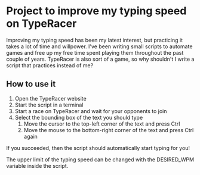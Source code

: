 # Project to improve my typing speed on TypeRacer

Improving my typing speed has been my latest interest, but practicing it takes a lot of time and willpower. I've been writing small scripts to automate games and free up my free time spent playing them throughout the past couple of years. TypeRacer is also sort of a game, so why shouldn't I write a script that practices instead of me?

## How to use it

1. Open the TypeRacer website
2. Start the script in a terminal
3. Start a race on TypeRacer and wait for your opponents to join
4. Select the bounding box of the text you should type
    1. Move the cursor to the top-left corner of the text and press Ctrl
    2. Move the mouse to the bottom-right corner of the text and press Ctrl again

If you succeeded, then the script should automatically start typing for you!

The upper limit of the typing speed can be changed with the DESIRED_WPM variable inside the script.
